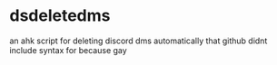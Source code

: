 # dsdeletedms
an ahk script for deleting discord dms automatically that github didnt include syntax for because gay
